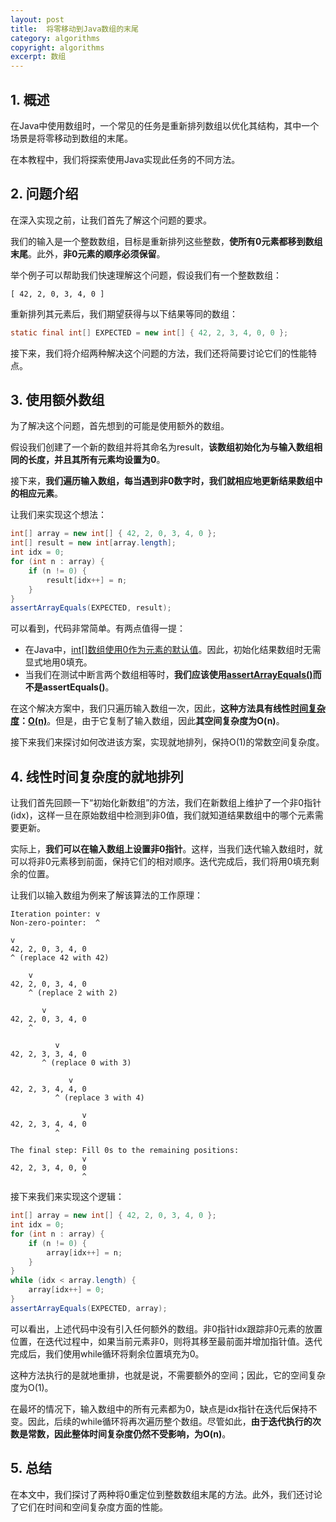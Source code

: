 ```yaml
---
layout: post
title:  将零移动到Java数组的末尾
category: algorithms
copyright: algorithms
excerpt: 数组
---
```


## 1. 概述

在Java中使用数组时，一个常见的任务是重新排列数组以优化其结构，其中一个场景是将零移动到数组的末尾。

在本教程中，我们将探索使用Java实现此任务的不同方法。

## 2. 问题介绍

在深入实现之前，让我们首先了解这个问题的要求。

我们的输入是一个整数数组，目标是重新排列这些整数，**使所有0元素都移到数组末尾**。此外，**非0元素的顺序必须保留**。

举个例子可以帮助我们快速理解这个问题，假设我们有一个整数数组：

```text
[ 42, 2, 0, 3, 4, 0 ]
```

重新排列其元素后，我们期望获得与以下结果等同的数组：

```java
static final int[] EXPECTED = new int[] { 42, 2, 3, 4, 0, 0 };
```

接下来，我们将介绍两种解决这个问题的方法，我们还将简要讨论它们的性能特点。

## 3. 使用额外数组

为了解决这个问题，首先想到的可能是使用额外的数组。

假设我们创建了一个新的数组并将其命名为result，**该数组初始化为与输入数组相同的长度，并且其所有元素均设置为0**。

接下来，**我们遍历输入数组，每当遇到非0数字时，我们就相应地更新结果数组中的相应元素**。

让我们来实现这个想法：

```java
int[] array = new int[] { 42, 2, 0, 3, 4, 0 };
int[] result = new int[array.length];
int idx = 0;
for (int n : array) {
    if (n != 0) {
        result[idx++] = n;
    }
}
assertArrayEquals(EXPECTED, result);
```

可以看到，代码非常简单。有两点值得一提：

- 在Java中，[int[]数组使用0作为元素的默认值](https://www.baeldung.com/java-arrays-guide#2-initialization)。因此，初始化结果数组时无需显式地用0填充。
- 当我们在测试中断言两个数组相等时，**我们应该使用[assertArrayEquals()](https://www.baeldung.com/junit-assertions#junit4-assertArrayEquals)而不是assertEquals()**。

在这个解决方案中，我们只遍历输入数组一次，因此，**这种方法具有线性[时间复杂度](https://www.baeldung.com/cs/time-vs-space-complexity)：[O(n)](https://www.baeldung.com/cs/big-oh-asymptotic-complexity)**。但是，由于它复制了输入数组，因此**其空间复杂度为O(n)**。

接下来我们来探讨如何改进该方案，实现就地排列，保持O(1)的常数空间复杂度。

## 4. 线性时间复杂度的就地排列

让我们首先回顾一下“初始化新数组”的方法，我们在新数组上维护了一个非0指针(idx)，这样一旦在原始数组中检测到非0值，我们就知道结果数组中的哪个元素需要更新。

实际上，**我们可以在输入数组上设置非0指针**。这样，当我们迭代输入数组时，就可以将非0元素移到前面，保持它们的相对顺序。迭代完成后，我们将用0填充剩余的位置。

让我们以输入数组为例来了解该算法的工作原理：

```text
Iteration pointer: v
Non-zero-pointer:  ^

v
42, 2, 0, 3, 4, 0
^ (replace 42 with 42)
 
    v
42, 2, 0, 3, 4, 0
    ^ (replace 2 with 2)
 
       v 
42, 2, 0, 3, 4, 0
    ^
 
          v 
42, 2, 3, 3, 4, 0
       ^ (replace 0 with 3)
 
             v
42, 2, 3, 4, 4, 0
          ^ (replace 3 with 4)
 
                v
42, 2, 3, 4, 4, 0
          ^
 
The final step: Fill 0s to the remaining positions:
                v
42, 2, 3, 4, 0, 0
                ^
```

接下来我们来实现这个逻辑：

```java
int[] array = new int[] { 42, 2, 0, 3, 4, 0 };
int idx = 0;
for (int n : array) {
    if (n != 0) {
        array[idx++] = n;
    }
}
while (idx < array.length) {
    array[idx++] = 0;
}
assertArrayEquals(EXPECTED, array);
```

可以看出，上述代码中没有引入任何额外的数组。非0指针idx跟踪非0元素的放置位置，在迭代过程中，如果当前元素非0，则将其移至最前面并增加指针值。迭代完成后，我们使用while循环将剩余位置填充为0。

这种方法执行的是就地重排，也就是说，不需要额外的空间；因此，它的空间复杂度为O(1)。

在最坏的情况下，输入数组中的所有元素都为0，缺点是idx指针在迭代后保持不变。因此，后续的while循环将再次遍历整个数组。尽管如此，**由于迭代执行的次数是常数，因此整体时间复杂度仍然不受影响，为O(n)**。

## 5. 总结

在本文中，我们探讨了两种将0重定位到整数数组末尾的方法。此外，我们还讨论了它们在时间和空间复杂度方面的性能。